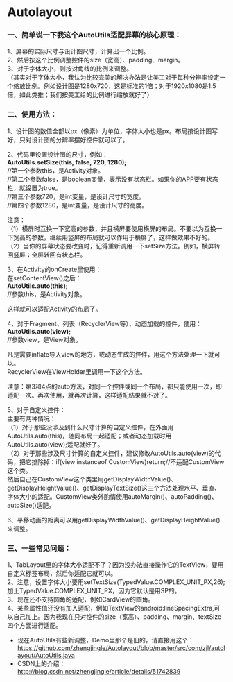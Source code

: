 ﻿# Autolayout

### 一、简单说一下我这个AutoUtils适配屏幕的核心原理：  
1、屏幕的实际尺寸与设计图尺寸，计算出一个比例。  
2、然后按这个比例调整控件的size（宽高）、padding、margin。  
3、对于字体大小，则按对角线的比例来调整。  
（其实对于字体大小，我认为比较完美的解决办法是让美工对于每种分辨率设定一个缩放比例。例如设计图是1280x720，这是标准的1倍；对于1920x1080是1.5倍，如此类推；我们按美工给的比例进行缩放就好了）

### 二、使用方法：
1、设计图的数值全部以px（像素）为单位，字体大小也是px。布局按设计图写好，只对设计图的分辨率摆好控件就可以了。   

2、代码里设置设计图的尺寸，例如：  
**AutoUtils.setSize(this, false, 720, 1280);**  
//第一个参数this，是Activity对象。  
//第二个参数false，是boolean变量，表示没有状态栏。如果你的APP要有状态栏，就设置为true。  
//第三个参数720，是int变量，是设计尺寸的宽度。  
//第四个参数1280，是int变量，是设计尺寸的高度。  

注意：  
（1）横屏时互换一下宽高的参数，并且横屏要使用横屏的布局。不要以为互换一下宽高的参数，继续用竖屏的布局就可以作用于横屏了，这样做效果不好的。  
（2）当你的屏幕状态要改变时，记得重新调用一下setSize方法。例如，横屏转回竖屏；全屏转回有状态栏。  

3、在Activity的onCreate里使用：  
在setContentView()之后：  
**AutoUtils.auto(this);**  
//参数this，是Activity对象。  

这样就可以适配Activity的布局了。  

4、对于Fragment、列表（RecyclerView等）、动态加载的控件，使用：  
**AutoUtils.auto(view);**  
//参数view，是View对象。  

凡是需要inflate导入view的地方，或动态生成的控件，用这个方法处理一下就可以。  
RecyclerView在ViewHolder里调用一下这个方法。  

注意：第3和4点的auto方法，对同一个控件或同一个布局，都只能使用一次，即适配一次。再次使用，就再次计算，这样适配结果就不对了。  

5、对于自定义控件：  
主要有两种情况：  
（1）对于那些没涉及到什么尺寸计算的自定义控件，在外面用AutoUtils.auto(this)，随同布局一起适配；或者动态加载时用AutoUtils.auto(view);适配就好了。  
（2）对于那些涉及尺寸计算的自定义控件，建议修改AutoUtils.auto(view)的代码，把它排除掉：if(view instanceof CustomView)return;//不适配CustomView这个类。  
然后自己在CustomView这个类里用getDisplayWidthValue()、getDisplayHeightValue()、getDisplayTextSize()这三个方法处理水平、垂直、字体大小的适配。CustomView类外酌情使用autoMargin()、autoPadding()、autoSize()适配。    

6、平移动画的距离可以用getDisplayWidthValue()、getDisplayHeightValue()来调整。  


### 三、一些常见问题：
1、TabLayout里的字体大小适配不了？因为没办法直接操作它的TextView，要用自定义标签布局，然后你适配它就可以。  
2、注意，设置字体大小要用setTextSize(TypedValue.COMPLEX_UNIT_PX,26);加上TypedValue.COMPLEX_UNIT_PX，因为它默认是用SP的。  
3、现在还不支持圆角的适配，例如CardView的圆角。  
4、某些属性值还没有加入适配，例如TextView的android:lineSpacingExtra,可以自己加上。因为我现在只对控件的size（宽高）、padding、margin、textSize四个方面进行适配。  

  
* 现在AutoUtils有些新调整，Demo里那个是旧的，请直接用这个：https://github.com/zhengjingle/Autolayout/blob/master/src/com/zjl/autolayout/AutoUtils.java
* CSDN上的介绍：http://blog.csdn.net/zhengjingle/article/details/51742839